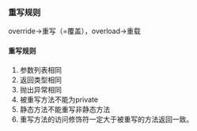 ### 重写规则

override->重写（=覆盖），overload->重载

#### 重写规则

1. 参数列表相同
2. 返回类型相同
3. 抛出异常相同
4. 被重写方法不能为private
5. 静态方法不能重写非静态方法
6. 重写方法的访问修饰符一定大于被重写的方法返回一致。